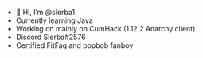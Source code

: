 - 👋 Hi, I’m @slerba1
- Currently learning Java
- Working on mainly on CumHack (1.12.2 Anarchy client)
- Discord Slerba#2576 
- Certified FitFag and popbob fanboy


<!---
slerba1/slerba1 is a ✨ special ✨ repository because its `README.md` (this file) appears on your GitHub profile.
You can click the Preview link to take a look at your changes.
--->
